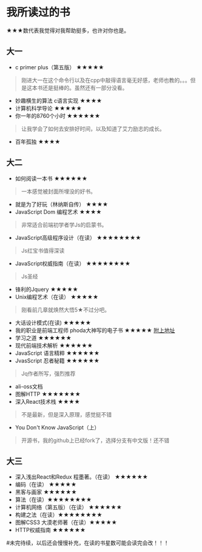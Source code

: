 # 我所读过的书
★★★数代表我觉得对我帮助挺多，也许对你也是。

## 大一
- c primer plus（第五版）	★★★★★
> 刚进大一在这个命令行以及在cpp中敲得语言毫无好感，老师也教的。。。但是这本书还是挺棒的。虽然还有一部分没看。
- 妙趣横生的算法 c语言实现		★★★★
- 计算机科学导论		★★★★★
- 你一年的8760个小时		★★★★★★
> 让我学会了如何去安排好时间，以及知道了艾力励志的成长。
- 百年孤独		★★★★

## 大二
- 如何阅读一本书 ★★★★★★
> 一本感觉被封面所埋没的好书。
- 就是为了好玩（林纳斯自传）		★★★★
- JavaScript Dom 编程艺术		★★★★
> 非常适合前端初学者学Js的启蒙书。
- JavaScript高级程序设计（在读）		★★★★★★★★
> Js红宝书值得深读
- JavaScript权威指南（在读）		★★★★★★★★
> Js圣经
- 锋利的Jquery		★★★★★
- Unix编程艺术（在读）		★★★★★
> 刚看前几章就焕然大悟5★不过分吧。
- 大话设计模式(在读)		★★★★★
- 我的职业是前端工程师 phoda大神写的电子书 ★★★★★ [附上地址](https://github.com/phodal/fe)
- 学习之道    ★★★★★★
- 现代前端技术解析 ★★★★★★
- JavaScript 语言精粹 ★★★★★★
- JvasScript 忍者秘籍 ★★★★★★
> Jq作者所写，强烈推荐
- ali-oss文档
- 图解HTTP ★★★★★★★
- 深入React技术栈 ★★★★
> 不是最新，但是深入原理，感觉挺不错
- You Don't Know JavaScript（上）
> 开源书，我的github上已经fork了，选择分支有中文版！还不错

## 大三
- 深入浅出React和Redux 程墨著。（在读）  ★★★★★★
- 编码（在读） ★★★★★
- 黑客与画家  ★★★★★★
- 算法（在读）★★★★★★★★
- 计算机网络（第五版）（在读） ★★★★★★
- 构建之法（在读）★★★★★★★★
- 图解CSS3 大漠老师著（在读）★★★★★
- HTTP权威指南  ★★★★★★

#未完待续，以后还会慢慢补充，在读的书星数可能会读完会改！！！
